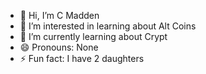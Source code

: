 - 👋 Hi, I’m C Madden
- 👀 I’m interested in learning about Alt Coins
- 🌱 I’m currently learning about Crypt
- 😄 Pronouns: None
- ⚡ Fun fact: I have 2 daughters

<!---
cmadden2024/cmadden2024 is a ✨ special ✨ repository because its `README.md` (this file) appears on your GitHub profile.
You can click the Preview link to take a look at your changes.
--->
